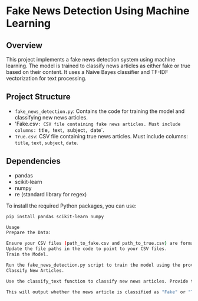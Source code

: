 # Fake News Detection Using Machine Learning

## Overview

This project implements a fake news detection system using machine learning. The model is trained to classify news articles as either fake or true based on their content. It uses a Naive Bayes classifier and TF-IDF vectorization for text processing.

## Project Structure

- `fake_news_detection.py`: Contains the code for training the model and classifying new news articles.
- 'Fake.csv`: CSV file containing fake news articles. Must include columns: `title`, `text`, `subject`, `date`.
- `True.csv`: CSV file containing true news articles. Must include columns: `title`, `text`, `subject`, `date`.

## Dependencies

- pandas
- scikit-learn
- numpy
- re (standard library for regex)

To install the required Python packages, you can use:

```bash
pip install pandas scikit-learn numpy

Usage
Prepare the Data:

Ensure your CSV files (path_to_fake.csv and path_to_true.csv) are formatted correctly with columns: title, text, subject, date.
Update the file paths in the code to point to your CSV files.
Train the Model.

Run the fake_news_detection.py script to train the model using the provided data.
Classify New Articles.

Use the classify_text function to classify new news articles. Provide the article content as input.

This will output whether the news article is classified as "Fake" or "True."




